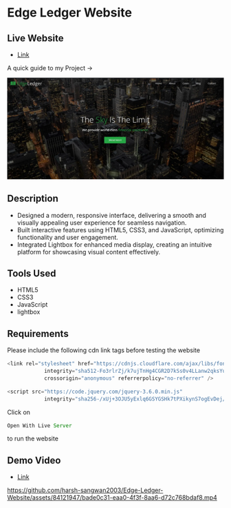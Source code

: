 # Edge Ledger Website

## Live Website

- [Link](https://harsh-sangwan2002.github.io/Edge-Ledger-Website/)

A quick guide to my Project ->

<img src ="/image.webp">

## Description
- Designed a modern, responsive interface, delivering a smooth and visually appealing user experience for seamless navigation.
- Built interactive features using HTML5, CSS3, and JavaScript, optimizing functionality and user engagement.
- Integrated Lightbox for enhanced media display, creating an intuitive platform for showcasing visual content effectively.

## Tools Used

- HTML5
- CSS3
- JavaScript
- lightbox

## Requirements

Please include the following cdn link tags before testing the website

```js
<link rel="stylesheet" href="https://cdnjs.cloudflare.com/ajax/libs/font-awesome/6.0.0-beta3/css/all.min.css"
            integrity="sha512-Fo3rlrZj/k7ujTnHg4CGR2D7kSs0v4LLanw2qksYuRlEzO+tcaEPQogQ0KaoGN26/zrn20ImR1DfuLWnOo7aBA=="
            crossorigin="anonymous" referrerpolicy="no-referrer" />
``` 
```js
<script src="https://code.jquery.com/jquery-3.6.0.min.js"
            integrity="sha256-/xUj+3OJU5yExlq6GSYGSHk7tPXikynS7ogEvDej/m4=" crossorigin="anonymous"></script>
``` 

Click on

```js
Open With Live Server
``` 
to run the website

## Demo Video

- [Link](https://app.gemoo.com/share/home?codeId=DGqYlGLnkA62E)


https://github.com/harsh-sangwan2003/Edge-Ledger-Website/assets/84121947/bade0c31-eaa0-4f3f-8aa6-d72c768bdaf8.mp4
